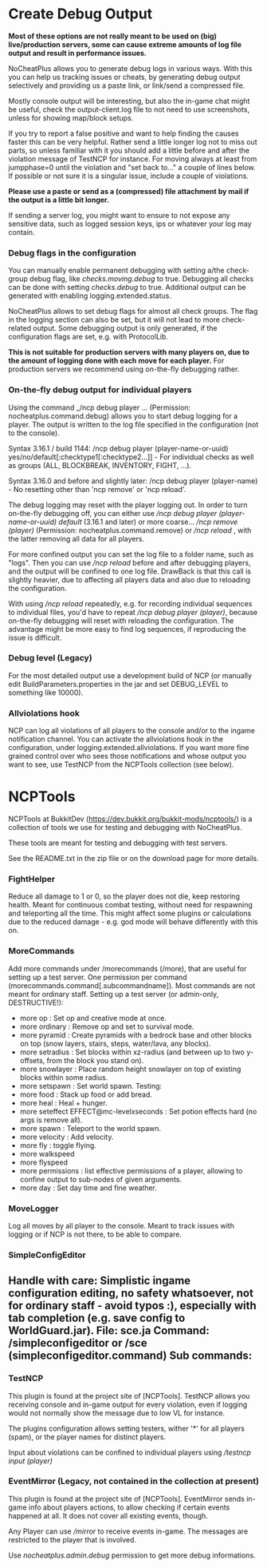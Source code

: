 # Create Debug Output

**Most of these options are not really meant to be used on (big) live/production servers, some can cause extreme amounts of log file output and result in performance issues.**

NoCheatPlus allows you to generate debug logs in various ways. With this you can help us tracking issues or cheats, by generating debug output selectively and providing us a paste link, or link/send a compressed file. 

Mostly console output will be interesting, but also the in-game chat might be useful, check the output-client.log file to not need to use screenshots, unless for showing map/block setups.

If you try to report a false positive and want to help finding the causes faster this can be very helpful. Rather send a little longer log not to miss out parts, so unless familiar with it you should add a little before and after the violation message of TestNCP for instance. For moving always at least from jumpphase=0 until the violation and "set back to..." a couple of lines below. If possible or not sure it is a singular issue, include a couple of violations.

**Please use a paste or send as a (compressed) file attachment by mail if the output is a little bit longer.**

If sending a server log, you might want to ensure to not expose any sensitive data, such as logged session keys, ips or whatever your log may contain.

### Debug flags in the configuration
You can manually enable permanent debugging with setting a/the check-group debug flag, like _checks.moving.debug_ to true. Debugging all checks can be done with setting _checks.debug_ to true. Additional output can be generated with enabling logging.extended.status.

NoCheatPlus allows to set debug flags for almost all check groups. The flag in the logging section can also be set, but it will not lead to more check-related output. Some debugging output is only generated, if the configuration flags are set, e.g. with ProtocolLib.

**This is not suitable for production servers with many players on, due to the amount of logging done with each move for each player.** For production servers we recommend using on-the-fly debugging rather.

### On-the-fly debug output for individual players
Using the command _/ncp debug player ... (Permission: nocheatplus.command.debug) allows you to start debug logging for a player. The output is written to the log file specified in the configuration (not to the console).

Syntax 3.16.1 / build 1144: /ncp debug player (player-name-or-uuid) yes/no/default[:checktype1[:checktype2...]] - For individual checks as well as groups (ALL, BLOCKBREAK, INVENTORY, FIGHT, ...).

Syntax 3.16.0 and before and slightly later: /ncp debug player (player-name) - No resetting other than 'ncp remove' or 'ncp reload'.

The debug logging may reset with the player logging out. In order to turn on-the-fly debugging off, you can either use _/ncp debug player (player-name-or-uuid) default_ (3.16.1 and later) or more coarse... _/ncp remove (player)_ (Permission: nocheatplus.command.remove) or _/ncp reload_ , with the latter removing all data for all players.

For more confined output you can set the log file to a folder name, such as "logs". Then you can use _/ncp reload_ before and after debugging players, and the output will be confined to one log file. DrawBack is that this call is slightly heavier, due to affecting all players data and also due to reloading the configuration.

With using _/ncp reload_ repeatedly, e.g. for recording individual sequences to individual files, you'd have to repeat _/ncp debug player (player)_, because on-the-fly debugging will reset with reloading the configuration. The advantage might be more easy to find log sequences, if reproducing the issue is difficult.

### Debug level (Legacy)
For the most detailed output use a development build of NCP (or manually edit BuildParameters.properties in the jar and set DEBUG_LEVEL to something like 10000).

### Allviolations hook
NCP can log all violations of all players to the console and/or to the ingame notification channel. You can activate the allviolations hook in the configuration, under logging.extended.allviolations. If you want more fine grained control over who sees those notifications and whose output you want to see, use TestNCP from the NCPTools collection (see below).

# NCPTools

NCPTools at BukkitDev (https://dev.bukkit.org/bukkit-mods/ncptools/) is a collection of tools we use for testing and debugging with NoCheatPlus.

These tools are meant for testing and debugging with test servers.

See the README.txt in the zip file or on the download page for more details.

### FightHelper
Reduce all damage to 1 or 0, so the player does not die, keep restoring health. Meant for continuous combat testing, without need for respawning and teleporting all the time. This might affect some plugins or calculations due to the reduced damage - e.g. god mode will behave differently with this on. 

### MoreCommands
Add more commands under /morecommands (/more), that are useful for setting up a test server. One permission per command (morecommands.command[.subcommandname]). Most commands are not meant for ordinary staff.
Setting up a test server (or admin-only, DESTRUCTIVE!):
* more op : Set op and creative mode at once.
* more ordinary : Remove op and set to survival mode.
* more pyramid : Create pyramids with a bedrock base and other blocks on top (snow layers, stairs, steps, water/lava, any blocks).
* more setradius : Set blocks within xz-radius (and between up to two y-offsets, from the block you stand on).
* more snowlayer : Place random height snowlayer on top of existing blocks within some radius.
* more setspawn : Set world spawn.
Testing:
* more food : Stack up food or add bread.
* more heal : Heal + hunger.
* more seteffect EFFECT@mc-levelxseconds : Set potion effects hard (no args is remove all).
* more spawn : Teleport to the world spawn.
* more velocity : Add velocity.
* more fly : toggle flying.
* more walkspeed
* more flyspeed
* more permissions : list effective permissions of a player, allowing to confine output to sub-nodes of given arguments.
* more day : Set day time and fine weather.

### MoveLogger
Log all moves by all player to the console. Meant to track issues with logging or if NCP is not there, to be able to compare.

### SimpleConfigEditor
Handle with care: Simplistic ingame configuration editing, no safety whatsoever, not for ordinary staff - avoid typos :), especially with tab completion (e.g. save config to WorldGuard.jar).
File: sce.ja
Command: /simpleconfigeditor or /sce (simpleconfigeditor.command)
Sub commands:
- 

### TestNCP
This plugin is found at the project site of [NCPTools]. 
TestNCP allows you receiving console and in-game output for every violation, even if logging would not normally show the message due to low VL for instance.

The plugins configuration allows setting testers, wither '*' for all players (spam), or the player names for distinct players.

Input about violations can be confined to individual players using _/testncp input (player)_

### EventMirror (Legacy, not contained in the collection at present)
This plugin is found at the project site of [NCPTools]. 
EventMirror sends in-game info about players actions, to allow checking if certain events happened at all. It does not cover all existing events, though.

Any Player can use _/mirror_ to receive events in-game. The messages are restricted to the player that is involved.

Use _nocheatplus.admin.debug_ permission to get more debug informations.

